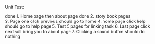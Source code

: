 Unit Test:

done 1. Home page then about page
done 2. story book pages   
3. Page one click previous should go to home
4. home page click help should go to help page
5. Test 5 pages for linking task
6. Last page click next will bring you to about page
7. Clicking a sound button should do nothing